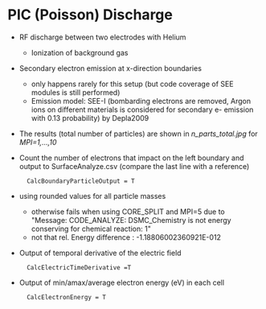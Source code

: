 # PIC (Poisson) Discharge
- RF discharge between two electrodes with Helium
    - Ionization of background gas
- Secondary electron emission at x-direction boundaries
    - only happens rarely for this setup (but code coverage of SEE modules is still performed)
    - Emission model: SEE-I (bombarding electrons are removed, Argon ions on different materials is considered for secondary e- emission with 0.13 probability) by Depla2009
- The results (total number of particles) are shown in *n_parts_total.jpg* for *MPI=1,...,10*
- Count the number of electrons that impact on the left boundary and output to SurfaceAnalyze.csv (compare the last line with a reference)

        CalcBoundaryParticleOutput = T 
- using rounded values for all particle masses
    - otherwise fails when using CORE_SPLIT and MPI=5 due to
    "Message: CODE_ANALYZE: DSMC_Chemistry is not energy conserving for chemical reaction:       1"
    - not that rel. Energy difference : -1.18806002360921E-012
- Output of temporal derivative of the electric field

        CalcElectricTimeDerivative =T
- Output of min/amax/average electron energy (eV) in each cell

        CalcElectronEnergy = T
